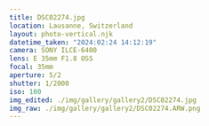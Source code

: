 ```yaml
---
title: DSC02274.jpg
location: Lausanne, Switzerland
layout: photo-vertical.njk
datetime_taken: "2024:02:24 14:12:19"
camera: SONY ILCE-6400
lens: E 35mm F1.8 OSS
focal: 35mm
aperture: 5/2
shutter: 1/2000
iso: 100
img_edited: ./img/gallery/gallery2/DSC02274.jpg
img_raw: ./img/gallery/gallery2/DSC02274.ARW.png
---
```

